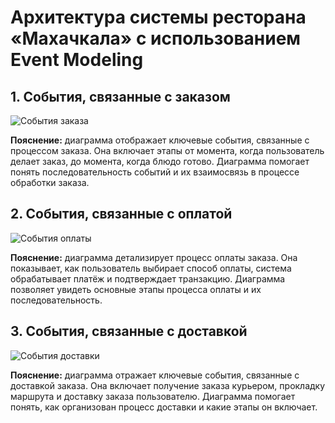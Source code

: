 # Архитектура системы ресторана «Махачкала» с использованием Event Modeling

## 1. События, связанные с заказом

![События заказа](event_modeling/order_event.puml)

**Пояснение:** диаграмма отображает ключевые события, связанные с процессом заказа. Она включает этапы от момента, когда пользователь делает заказ, до момента, когда блюдо готово. Диаграмма помогает понять последовательность событий и их взаимосвязь в процессе обработки заказа.

## 2. События, связанные с оплатой

![События оплаты](event_modeling/payment_event.puml)

**Пояснение:** диаграмма детализирует процесс оплаты заказа. Она показывает, как пользователь выбирает способ оплаты, система обрабатывает платёж и подтверждает транзакцию. Диаграмма позволяет увидеть основные этапы процесса оплаты и их последовательность.

## 3. События, связанные с доставкой

![События доставки](event_modeling/delivery_event.puml)

**Пояснение:** диаграмма отражает ключевые события, связанные с доставкой заказа. Она включает получение заказа курьером, прокладку маршрута и доставку заказа пользователю. Диаграмма помогает понять, как организован процесс доставки и какие этапы он включает.